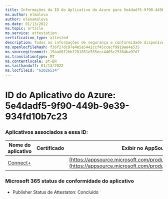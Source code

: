```yaml
---
title: Informações da ID do Aplicativo do Azure para 5e4dadf5-9f90-449b-9e39-934fd10b7c23
ms.author: elmalova
author: elenamalova
ms.date: 01/13/2022
ms.topic: article
ms.service: attestation
certification_type: attested
description: Todas as informações de segurança e conformidade disponíveis para o 5e4dadf5-9f90-449b-9e39-934fd10b7c23.
ms.openlocfilehash: f36f27dc97e4e5a5441ccf45ccecf9919ae4e535
ms.sourcegitcommit: 19aa86f2bbf281851e555ecc4465c25384ba97d7
ms.translationtype: MT
ms.contentlocale: pt-BR
ms.lasthandoff: 01/13/2022
ms.locfileid: "62026534"
---
```

# <a name="azure-app-id-5e4dadf5-9f90-449b-9e39-934fd10b7c23"></a>ID do Aplicativo do Azure: 5e4dadf5-9f90-449b-9e39-934fd10b7c23


### <a name="apps-associated-with-this-id"></a>Aplicativos associados a essa ID:
| **Nome do aplicativo** | **Certificado** | **Exibir no AppSource** |
|--------------|---------------|-----------------------|
| [Connect+](https://docs.microsoft.com/microsoft-365-app-certification/forward/WA200002611) |  | [https://appsource.microsoft.com/product/office/WA200002611](https://appsource.microsoft.com/product/office/WA200002611) |

### <a name="microsoft-365-app-compliance-status"></a>Microsoft 365 status de conformidade do aplicativo
- Publisher Status de Attestaton: Concluído
